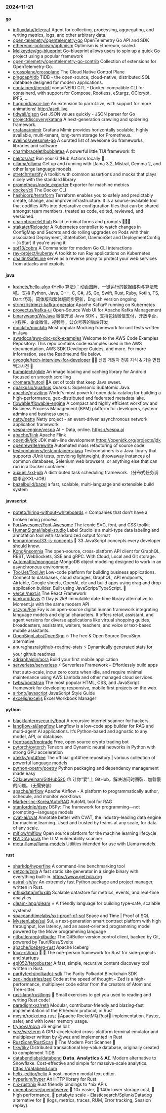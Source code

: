### 2024-11-21

#### go
* [influxdata/telegraf](https://github.com/influxdata/telegraf) Agent for collecting, processing, aggregating, and writing metrics, logs, and other arbitrary data.
* [open-telemetry/opentelemetry-go](https://github.com/open-telemetry/opentelemetry-go) OpenTelemetry Go API and SDK
* [ethereum-optimism/optimism](https://github.com/ethereum-optimism/optimism) Optimism is Ethereum, scaled.
* [Melkeydev/go-blueprint](https://github.com/Melkeydev/go-blueprint) Go-blueprint allows users to spin up a quick Go project using a popular framework
* [open-telemetry/opentelemetry-go-contrib](https://github.com/open-telemetry/opentelemetry-go-contrib) Collection of extensions for OpenTelemetry-Go.
* [crossplane/crossplane](https://github.com/crossplane/crossplane) The Cloud Native Control Plane
* [pingcap/tidb](https://github.com/pingcap/tidb) TiDB - the open-source, cloud-native, distributed SQL database designed for modern applications.
* [containerd/nerdctl](https://github.com/containerd/nerdctl) contaiNERD CTL - Docker-compatible CLI for containerd, with support for Compose, Rootless, eStargz, OCIcrypt, IPFS, ...
* [hugomd/ascii-live](https://github.com/hugomd/ascii-live) An extension to parrot.live, with support for more animations! http://ascii.live
* [tidwall/gjson](https://github.com/tidwall/gjson) Get JSON values quickly - JSON parser for Go
* [projectdiscovery/katana](https://github.com/projectdiscovery/katana) A next-generation crawling and spidering framework.
* [grafana/mimir](https://github.com/grafana/mimir) Grafana Mimir provides horizontally scalable, highly available, multi-tenant, long-term storage for Prometheus.
* [avelino/awesome-go](https://github.com/avelino/awesome-go) A curated list of awesome Go frameworks, libraries and software
* [charmbracelet/bubbletea](https://github.com/charmbracelet/bubbletea) A powerful little TUI framework 🏗
* [nektos/act](https://github.com/nektos/act) Run your GitHub Actions locally 🚀
* [ollama/ollama](https://github.com/ollama/ollama) Get up and running with Llama 3.2, Mistral, Gemma 2, and other large language models.
* [stretchr/testify](https://github.com/stretchr/testify) A toolkit with common assertions and mocks that plays nicely with the standard library
* [prometheus/node_exporter](https://github.com/prometheus/node_exporter) Exporter for machine metrics
* [docker/cli](https://github.com/docker/cli) The Docker CLI
* [hashicorp/terraform](https://github.com/hashicorp/terraform) Terraform enables you to safely and predictably create, change, and improve infrastructure. It is a source-available tool that codifies APIs into declarative configuration files that can be shared amongst team members, treated as code, edited, reviewed, and versioned.
* [charmbracelet/huh](https://github.com/charmbracelet/huh) Build terminal forms and prompts 🤷🏻‍♀️
* [stakater/Reloader](https://github.com/stakater/Reloader) A Kubernetes controller to watch changes in ConfigMap and Secrets and do rolling upgrades on Pods with their associated Deployment, StatefulSet, DaemonSet and DeploymentConfig – [✩Star] if you're using it!
* [spf13/cobra](https://github.com/spf13/cobra) A Commander for modern Go CLI interactions
* [ray-project/kuberay](https://github.com/ray-project/kuberay) A toolkit to run Ray applications on Kubernetes
* [chaitin/SafeLine](https://github.com/chaitin/SafeLine) serve as a reverse proxy to protect your web services from attacks and exploits.

#### java
* [krahets/hello-algo](https://github.com/krahets/hello-algo) 《Hello 算法》：动画图解、一键运行的数据结构与算法教程。支持 Python, Java, C++, C, C#, JS, Go, Swift, Rust, Ruby, Kotlin, TS, Dart 代码。简体版和繁体版同步更新，English version ongoing
* [strimzi/strimzi-kafka-operator](https://github.com/strimzi/strimzi-kafka-operator) Apache Kafka® running on Kubernetes
* [provectus/kafka-ui](https://github.com/provectus/kafka-ui) Open-Source Web UI for Apache Kafka Management
* [binarywang/WxJava](https://github.com/binarywang/WxJava) 微信开发 Java SDK ，支持包括微信支付，开放平台，小程序，企业微信，视频号，公众号等的后端开发
* [mockito/mockito](https://github.com/mockito/mockito) Most popular Mocking framework for unit tests written in Java
* [awsdocs/aws-doc-sdk-examples](https://github.com/awsdocs/aws-doc-sdk-examples) Welcome to the AWS Code Examples Repository. This repo contains code examples used in the AWS documentation, AWS SDK Developer Guides, and more. For more information, see the Readme.md file below.
* [gyoogle/tech-interview-for-developer](https://github.com/gyoogle/tech-interview-for-developer) 👶🏻 신입 개발자 전공 지식 & 기술 면접 백과사전 📖
* [bumptech/glide](https://github.com/bumptech/glide) An image loading and caching library for Android focused on smooth scrolling
* [dromara/hutool](https://github.com/dromara/hutool) 🍬A set of tools that keep Java sweet.
* [quarkusio/quarkus](https://github.com/quarkusio/quarkus) Quarkus: Supersonic Subatomic Java.
* [apache/gravitino](https://github.com/apache/gravitino) World's most powerful open data catalog for building a high-performance, geo-distributed and federated metadata lake.
* [flowable/flowable-engine](https://github.com/flowable/flowable-engine) A compact and highly efficient workflow and Business Process Management (BPM) platform for developers, system admins and business users.
* [netty/netty](https://github.com/netty/netty) Netty project - an event-driven asynchronous network application framework
* [vespa-engine/vespa](https://github.com/vespa-engine/vespa) AI + Data, online. https://vespa.ai
* [apache/flink](https://github.com/apache/flink) Apache Flink
* [openjdk/jdk](https://github.com/openjdk/jdk) JDK main-line development https://openjdk.org/projects/jdk
* [openrewrite/rewrite](https://github.com/openrewrite/rewrite) Automated mass refactoring of source code.
* [testcontainers/testcontainers-java](https://github.com/testcontainers/testcontainers-java) Testcontainers is a Java library that supports JUnit tests, providing lightweight, throwaway instances of common databases, Selenium web browsers, or anything else that can run in a Docker container.
* [xuxueli/xxl-job](https://github.com/xuxueli/xxl-job) A distributed task scheduling framework.（分布式任务调度平台XXL-JOB）
* [bazelbuild/bazel](https://github.com/bazelbuild/bazel) a fast, scalable, multi-language and extensible build system

#### javascript
* [poteto/hiring-without-whiteboards](https://github.com/poteto/hiring-without-whiteboards) ⭐️ Companies that don't have a broken hiring process
* [FortAwesome/Font-Awesome](https://github.com/FortAwesome/Font-Awesome) The iconic SVG, font, and CSS toolkit
* [HumanSignal/label-studio](https://github.com/HumanSignal/label-studio) Label Studio is a multi-type data labeling and annotation tool with standardized output format
* [leonardomso/33-js-concepts](https://github.com/leonardomso/33-js-concepts) 📜 33 JavaScript concepts every developer should know.
* [Kong/insomnia](https://github.com/Kong/insomnia) The open-source, cross-platform API client for GraphQL, REST, WebSockets, SSE and gRPC. With Cloud, Local and Git storage.
* [Automattic/mongoose](https://github.com/Automattic/mongoose) MongoDB object modeling designed to work in an asynchronous environment.
* [ToolJet/ToolJet](https://github.com/ToolJet/ToolJet) Low-code platform for building business applications. Connect to databases, cloud storages, GraphQL, API endpoints, Airtable, Google sheets, OpenAI, etc and build apps using drag and drop application builder. Built using JavaScript/TypeScript. 🚀
* [vercel/next.js](https://github.com/vercel/next.js) The React Framework
* [iamkun/dayjs](https://github.com/iamkun/dayjs) ⏰ Day.js 2kB immutable date-time library alternative to Moment.js with the same modern API
* [xszyou/Fay](https://github.com/xszyou/Fay) Fay is an open-source digital human framework integrating language models and digital characters. It offers retail, assistant, and agent versions for diverse applications like virtual shopping guides, broadcasters, assistants, waiters, teachers, and voice or text-based mobile assistants.
* [OpenSignLabs/OpenSign](https://github.com/OpenSignLabs/OpenSign) 🔥 The free & Open Source DocuSign alternative
* [anuraghazra/github-readme-stats](https://github.com/anuraghazra/github-readme-stats) ⚡ Dynamically generated stats for your github readmes
* [adrianhajdin/aora](https://github.com/adrianhajdin/aora) Build your first mobile application
* [serverless/serverless](https://github.com/serverless/serverless) ⚡ Serverless Framework – Effortlessly build apps that auto-scale, incur zero costs when idle, and require minimal maintenance using AWS Lambda and other managed cloud services.
* [twbs/bootstrap](https://github.com/twbs/bootstrap) The most popular HTML, CSS, and JavaScript framework for developing responsive, mobile first projects on the web.
* [airbnb/javascript](https://github.com/airbnb/javascript) JavaScript Style Guide
* [exceljs/exceljs](https://github.com/exceljs/exceljs) Excel Workbook Manager

#### python
* [blacklanternsecurity/bbot](https://github.com/blacklanternsecurity/bbot) A recursive internet scanner for hackers.
* [langflow-ai/langflow](https://github.com/langflow-ai/langflow) Langflow is a low-code app builder for RAG and multi-agent AI applications. It’s Python-based and agnostic to any model, API, or database.
* [freqtrade/freqtrade](https://github.com/freqtrade/freqtrade) Free, open source crypto trading bot
* [pytorch/pytorch](https://github.com/pytorch/pytorch) Tensors and Dynamic neural networks in Python with strong GPU acceleration
* [xtekky/gpt4free](https://github.com/xtekky/gpt4free) The official gpt4free repository | various collection of powerful language models
* [python-poetry/poetry](https://github.com/python-poetry/poetry) Python packaging and dependency management made easy
* [521xueweihan/GitHub520](https://github.com/521xueweihan/GitHub520) 😘 让你“爱”上 GitHub，解决访问时图裂、加载慢的问题。（无需安装）
* [apache/airflow](https://github.com/apache/airflow) Apache Airflow - A platform to programmatically author, schedule, and monitor workflows
* [Marker-Inc-Korea/AutoRAG](https://github.com/Marker-Inc-Korea/AutoRAG) AutoML tool for RAG
* [stanfordnlp/dspy](https://github.com/stanfordnlp/dspy) DSPy: The framework for programming—not prompting—language models
* [cvat-ai/cvat](https://github.com/cvat-ai/cvat) Annotate better with CVAT, the industry-leading data engine for machine learning. Used and trusted by teams at any scale, for data of any scale.
* [mlflow/mlflow](https://github.com/mlflow/mlflow) Open source platform for the machine learning lifecycle
* [NVIDIA/garak](https://github.com/NVIDIA/garak) the LLM vulnerability scanner
* [meta-llama/llama-models](https://github.com/meta-llama/llama-models) Utilities intended for use with Llama models.

#### rust
* [sharkdp/hyperfine](https://github.com/sharkdp/hyperfine) A command-line benchmarking tool
* [getzola/zola](https://github.com/getzola/zola) A fast static site generator in a single binary with everything built-in. https://www.getzola.org
* [astral-sh/uv](https://github.com/astral-sh/uv) An extremely fast Python package and project manager, written in Rust.
* [influxdata/influxdb](https://github.com/influxdata/influxdb) Scalable datastore for metrics, events, and real-time analytics
* [gleam-lang/gleam](https://github.com/gleam-lang/gleam) ⭐️ A friendly language for building type-safe, scalable systems!
* [spaceandtimelabs/sxt-proof-of-sql](https://github.com/spaceandtimelabs/sxt-proof-of-sql) Space and Time | Proof of SQL
* [MystenLabs/sui](https://github.com/MystenLabs/sui) Sui, a next-generation smart contract platform with high throughput, low latency, and an asset-oriented programming model powered by the Move programming language
* [gitbutlerapp/gitbutler](https://github.com/gitbutlerapp/gitbutler) The GitButler version control client, backed by Git, powered by Tauri/Rust/Svelte
* [apache/iceberg-rust](https://github.com/apache/iceberg-rust) Apache Iceberg
* [loco-rs/loco](https://github.com/loco-rs/loco) 🚂 🦀 The one-person framework for Rust for side-projects and startups
* [epi052/feroxbuster](https://github.com/epi052/feroxbuster) A fast, simple, recursive content discovery tool written in Rust.
* [paritytech/polkadot-sdk](https://github.com/paritytech/polkadot-sdk) The Parity Polkadot Blockchain SDK
* [zed-industries/zed](https://github.com/zed-industries/zed) Code at the speed of thought – Zed is a high-performance, multiplayer code editor from the creators of Atom and Tree-sitter.
* [rust-lang/rustlings](https://github.com/rust-lang/rustlings) 🦀 Small exercises to get you used to reading and writing Rust code!
* [paradigmxyz/reth](https://github.com/paradigmxyz/reth) Modular, contributor-friendly and blazing-fast implementation of the Ethereum protocol, in Rust
* [mxsm/rocketmq-rust](https://github.com/mxsm/rocketmq-rust) 🚀Apache RocketMQ Rust🦀 implementation. Faster, safer, and with lower memory usage.
* [trynova/nova](https://github.com/trynova/nova) JS engine lolz
* [wez/wezterm](https://github.com/wez/wezterm) A GPU-accelerated cross-platform terminal emulator and multiplexer written by @wez and implemented in Rust
* [RustScan/RustScan](https://github.com/RustScan/RustScan) 🤖 The Modern Port Scanner 🤖
* [tikv/tikv](https://github.com/tikv/tikv) Distributed transactional key-value database, originally created to complement TiDB
* [databendlabs/databend](https://github.com/databendlabs/databend) 𝗗𝗮𝘁𝗮, 𝗔𝗻𝗮𝗹𝘆𝘁𝗶𝗰𝘀 & 𝗔𝗜. Modern alternative to Snowflake. Cost-effective and simple for massive-scale analytics. https://databend.com
* [helix-editor/helix](https://github.com/helix-editor/helix) A post-modern modal text editor.
* [hyperium/hyper](https://github.com/hyperium/hyper) An HTTP library for Rust
* [nix-rust/nix](https://github.com/nix-rust/nix) Rust friendly bindings to *nix APIs
* [openobserve/openobserve](https://github.com/openobserve/openobserve) 🚀 10x easier, 🚀 140x lower storage cost, 🚀 high performance, 🚀 petabyte scale - Elasticsearch/Splunk/Datadog alternative for 🚀 (logs, metrics, traces, RUM, Error tracking, Session replay).
